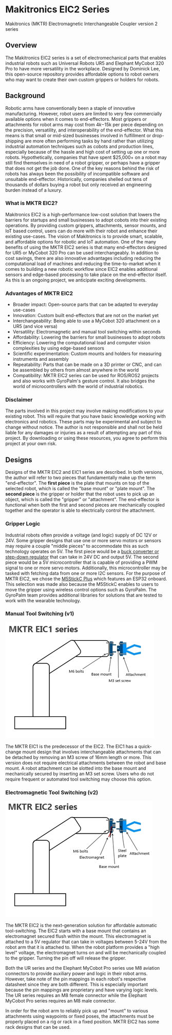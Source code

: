 # Makitronics EIC2 Series
Makitronics (MKTR) Electromagnetic Interchangeable Coupler version 2 series

## Overview
The Makitronics EIC2 series is a set of electromechanical parts that enables industrial robots such as Universal Robots UR5 and Elephant MyCobot 320 Pro to have more versatility in the workplace. Designed by Dominick Lee, this open-source repository provides affordable options to robot owners who may want to create their own custom grippers or holders for robots.

## Background
Robotic arms have conventionally been a staple of innovative manufacturing. However, robot users are limited to very few commercially available options when it comes to end-effectors. Most grippers or attachments for robot arms may cost from $4k-$15k per piece depending on the precision, versatility, and interoperability of the end-effector. What this means is that small or mid-sized businesses involved in fulfillment or drop-shipping are more often performing tasks by hand rather than utilizing industrial automation techniques such as cobots and production lines, especially because of the hassle and high cost of setting up one or more robots. Hypothetically, companies that have spent $25,000+ on a robot may still find themselves in need of a robot gripper, or perhaps have a gripper that does not get the job done. One of the key reasons behind the risk of robots has always been the possibility of incompatible software and unsuitable end-effector. Historically, companies shelled out tens of thousands of dollars buying a robot but only received an engineering burden instead of a luxury.

### What is MKTR EIC2?
Makitronics EIC2 is a high-performance low-cost solution that lowers the barriers for startups and small businesses to adopt cobots into their existing operations. By providing custom grippers, attachments, sensor mounts, and IoT based control, users can do more with their robot and enhance their existing use-cases. The vision of Makitronics is to provide smart, scalable, and affordable options for robotic and IoT automation. One of the many benefits of using the MKTR EIC2 series is that many end-effectors designed for UR5 or MyCobot 320 Pro can be used interchangeably. In addition to cost savings, there are also innovative advantages including reducing the computational load of machines and reducing the time-to-market when it comes to building a new robotic workflow since EIC2 enables additional sensors and edge-based processing to take place on the end-effector itself. As this is an ongoing project, we anticipate exciting developments.

### Advantages of MKTR EIC2
- Broader impact: Open-source parts that can be adapted to everyday use-cases<br>
- Innovation: Custom built end-effectors that are not on the market yet<br>
- Interchangeability: Being able to use a MyCobot 320 attachment on a UR5 (and vice versa)<br>
- Versatility: Electromagnetic and manual tool switching within seconds<br>
- Affordability: Lowering the barriers for small businesses to adopt robots<br>
- Efficiency: Lowering the computational load and computer vision complexities by using edge-based sensors<br>
- Scientific experimentation: Custom mounts and holders for measuring instruments and assembly<br>
- Repeatability: Parts that can be made on a 3D printer or CNC, and can be assembled by others from almost anywhere in the world<br>
- Compatibility: MKTR EIC2 series can be used for ROS/ROS2 projects and also works with GyroPalm's gesture control. It also bridges the world of microcontrollers with the world of industrial robotics.<br>

### Disclaimer
The parts involved in this project may involve making modifications to your existing robot. This will require that you have basic knowledge working with electronics and robotics. These parts may be experimental and subject to change without notice. The author is not responsible and shall not be held liable for any damages or injuries as a result of attempting any part of this project. By downloading or using these resources, you agree to perform this project at your own risk.

## Designs

Designs of the MKTR EIC2 and EIC1 series are described. In both versions, the author will refer to two pieces that fundamentally make up the term "end-effector". The **first piece** is the plate that mounts on top of the selected robot, which is called the "base mount" or "plate mount". The **second piece** is the gripper or holder that the robot uses to pick up an object, which is called the "gripper" or "attachment". The end-effector is functional when both the first and second pieces are mechanically coupled together and the operator is able to electrically control the attachment. 

### Gripper Logic
Industrial robots often provide a voltage (and logic) supply of DC 12V or 24V. Some gripper designs that use one or more servo motors or sensors may require a couple "middle pieces" to accommodate this as such technology operates on 5V. The first piece would be a [buck converter or step-down regulator](https://www.amazon.com/gp/product/B076P4C42B/) that can take in 24V DC and output 5V. The second piece would be a 5V microcontroller that is capable of providing a PWM signal to one or more servo motors. Additionally, this microcontroller may be tasked with fetching data from one or more I2C sensors. For the purpose of MKTR EIC2, we chose the [M5StickC Plus](https://www.amazon.com/M5StickC-Plus-ESP32-PICO-Mini-Development/dp/B08VGST8LJ/) which features an ESP32 onboard. This selection was made also because the M5StickC enables to users to move the gripper using wireless control options such as GyroPalm. The GyroPalm team provides additional libraries for solutions that are tested to work with the wearable technology.

### Manual Tool Switching (v1)
![EIC1](https://raw.githubusercontent.com/dominicklee/MKTR-EIC2-Series/master/images/EIC1.jpg)

The MKTR EIC1 is the predecessor of the EIC2. The EIC1 has a quick-change mount design that involves interchangeable attachments that can be detached by removing an M3 screw of 16mm length or more. This version does not require electrical attachments between the robot and base mount. A robot attachment can be slotted into the base mount and mechanically secured by inserting an M3 set screw. Users who do not require frequent or automated tool switching may choose this option.

### Electromagnetic Tool Switching (v2)
![EIC2](https://raw.githubusercontent.com/dominicklee/MKTR-EIC2-Series/master/images/EIC2.jpg)

The MKTR EIC2 is the next-generation solution for affordable automatic tool-switching. The EIC2 starts with a base mount that contains an electromagnet secured flush within the mount. This electromagnet is attached to a 5V regulator that can take in voltages between 5-24V from the robot arm that it is attached to. When the robot platform provides a "high level" voltage, the electromagnet turns on and will be mechanically coupled to the gripper. Turning the pin off will release the gripper.

Both the UR series and the Elephant MyCobot Pro series use M8 aviation connectors to provide auxiliary power and logic in their robot arms. However, take note of the pin mappings in each robot's respective datasheet since they are both different. This is especially important because the pin mappings are proprietary and have varying logic levels. The UR series requires an M8 female connector while the Elephant MyCobot Pro series requires an M8 male connector.

In order for the robot arm to reliably pick up and "mount" to various attachments using waypoints or fixed poses, the attachments must be properly placed on a rig or rack in a fixed position. MKTR EIC2 has some rack designs that can be used.